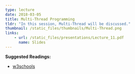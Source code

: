 ```yaml
---
type: lecture
date: 2018-03-05
title: Multi-Thread Programming
tldr: "In this session, Multi-Thread will be discussed."
thumbnail: /static_files/thumbnails/Multi-Thread.png
links: 
    - url: /static_files/presentations/Lecture_11.pdf
      name: Slides
---
```

**Suggested Readings:**
- [w3schools](https://www.w3schools.com/java/default.asp)

